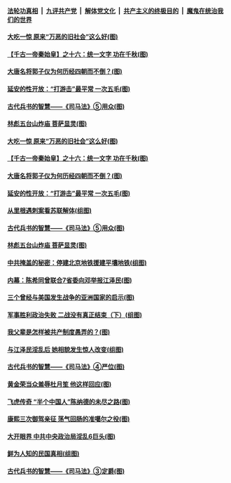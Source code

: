####  [法轮功真相](../../../../basic/blob/master/README.md?t=10081802) &nbsp;|&nbsp; [九评共产党](../../../../9ping.md/blob/master/README.md?t=10081802) &nbsp;|&nbsp; [解体党文化](../../../../jtdwh.md/blob/master/README.md?t=10081802)  &nbsp;|&nbsp; [共产主义的终极目的](../../../../gczydzjmd.md/blob/master/README.md?t=10081802) &nbsp;|&nbsp; [魔鬼在统治我们的世界](../../../../mgztzwmdsj.md/blob/master/README.md?t=10081802) 

#### [大吃一惊 原来“万恶的旧社会”这么好(图)](../pages/p6/910381.md?t=10081802) 

#### [【千古一帝秦始皇】之十六：统一文字 功在千秋(图)](../pages/p6/948540.md?t=10081802) 

#### [大唐名将郭子仪为何历经四朝而不倒？(图)](../pages/p6/948122.md?t=10081802) 

#### [延安的性开放：“打游击”最平常 一次五毛(图)](../pages/p6/947442.md?t=10081802) 

#### [古代兵书的智慧——《司马法》⑤用众(图)](../pages/p6/947115.md?t=10081802) 

#### [林彪五台山炸庙 菩萨显灵(图)](../pages/p6/945423.md?t=10081802) 

#### [大吃一惊 原来“万恶的旧社会”这么好(图)](../pages/p6/910381.md?t=10081802) 

#### [【千古一帝秦始皇】之十六：统一文字 功在千秋(图)](../pages/p6/948540.md?t=10081802) 

#### [大唐名将郭子仪为何历经四朝而不倒？(图)](../pages/p6/948122.md?t=10081802) 

#### [延安的性开放：“打游击”最平常 一次五毛(图)](../pages/p6/947442.md?t=10081802) 

#### [从里根遇刺案看苏联解体(组图)](../pages/p6/948225.md?t=10081802) 

#### [古代兵书的智慧——《司马法》⑤用众(图)](../pages/p6/947115.md?t=10081802) 

#### [林彪五台山炸庙 菩萨显灵(图)](../pages/p6/945423.md?t=10081802) 

#### [中共掩盖的秘密：停建北京地铁援建平壤地铁(组图)](../pages/p6/947384.md?t=10081802) 

#### [内幕：陈希同曾联合7省委向邓举报江泽民(图)](../pages/p6/948089.md?t=10081802) 

#### [三个曾经与美国发生战争的亚洲国家的启示(图)](../pages/p6/948238.md?t=10081802) 

#### [军事胜利政治失败 二战没有真正结束（下）(组图)](../pages/p6/944785.md?t=10081802) 

#### [我父辈是怎样被共产制度愚弄的？(图)](../pages/p6/947383.md?t=10081802) 

#### [与江泽民淫乱后 她相貌发生惊人改变(组图)](../pages/p6/948182.md?t=10081802) 

#### [古代兵书的智慧——《司马法》④严位(图)](../pages/p6/947113.md?t=10081802) 

#### [黄金荣当众羞辱杜月笙 他这样回应(图)](../pages/p6/947386.md?t=10081802) 

#### [飞虎传奇 “半个中国人”陈纳德的未尽之路(图)](../pages/p6/934964.md?t=10081802) 

#### [康熙三次御驾亲征 荡气回肠的准噶尔之役(图)](../pages/p6/947338.md?t=10081802) 

#### [大开眼界 中共中央政治局淫乱6巨头(图)](../pages/p6/947435.md?t=10081802) 

#### [鲜为人知的民国真相(组图)](../pages/p6/947477.md?t=10081802) 

#### [古代兵书的智慧——《司马法》③定爵(图)](../pages/p6/947111.md?t=10081802) 

